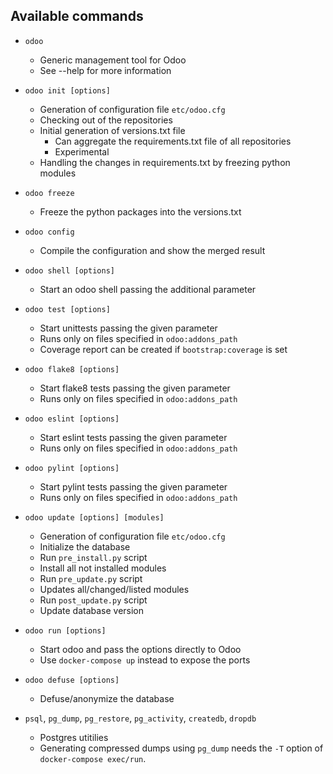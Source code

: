 Available commands
------------------

* `odoo`
  - Generic management tool for Odoo
  - See --help for more information

* `odoo init [options]`
  - Generation of configuration file `etc/odoo.cfg`
  - Checking out of the repositories
  - Initial generation of versions.txt file
    + Can aggregate the requirements.txt file of all repositories
    + Experimental
  - Handling the changes in requirements.txt by freezing python modules

* `odoo freeze`
  - Freeze the python packages into the versions.txt

* `odoo config`
  - Compile the configuration and show the merged result

* `odoo shell [options]`
  - Start an odoo shell passing the additional parameter

* `odoo test [options]`
  - Start unittests passing the given parameter
  - Runs only on files specified in `odoo:addons_path`
  - Coverage report can be created if `bootstrap:coverage` is set

* `odoo flake8 [options]`
  - Start flake8 tests passing the given parameter
  - Runs only on files specified in `odoo:addons_path`

* `odoo eslint [options]`
  - Start eslint tests passing the given parameter
  - Runs only on files specified in `odoo:addons_path`

* `odoo pylint [options]`
  - Start pylint tests passing the given parameter
  - Runs only on files specified in `odoo:addons_path`

* `odoo update [options] [modules]`
  - Generation of configuration file `etc/odoo.cfg`
  - Initialize the database
  - Run `pre_install.py` script
  - Install all not installed modules
  - Run `pre_update.py` script
  - Updates all/changed/listed modules
  - Run `post_update.py` script
  - Update database version

* `odoo run [options]`
  - Start odoo and pass the options directly to Odoo
  - Use `docker-compose up` instead to expose the ports

* `odoo defuse [options]`
  - Defuse/anonymize the database

* `psql`, `pg_dump`, `pg_restore`, `pg_activity`, `createdb`, `dropdb`
  - Postgres utitilies
  - Generating compressed dumps using `pg_dump` needs the `-T` option of
    `docker-compose exec/run`.
